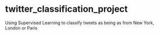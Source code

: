 # twitter_classification_project
 Using Supervised Learning to classify tweets as being as from New York, London or Paris
